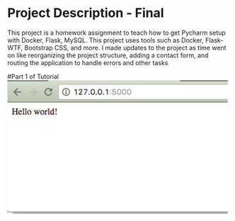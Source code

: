 # Project Description - Final
This project is a homework assignment to teach how to get Pycharm setup with Docker, Flask, MySQL.
This project uses tools such as Docker, Flask-WTF, Bootstrap CSS, and more.
I made updates to the project as time went on like reorganizing the project structure,
adding a contact form, and routing the application to handle errors and
other tasks

#Part 1 of Tutorial
![hello world](screenshots/Screenshot%20(16).png)

